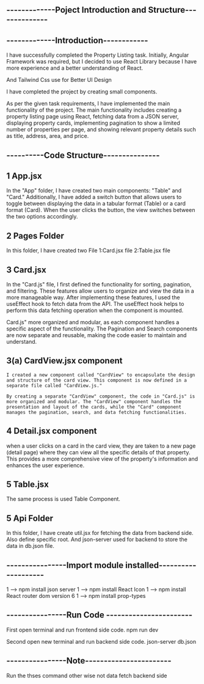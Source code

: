 ## -------------Poject Introduction and Structure--------------

## -------------Introduction------------

I have successfully completed the Property Listing task. Initially, Angular Framework was required, but I decided to use React Library because I have more experience and a better understanding of React.

And Tailwind Css use for Better UI Design

I have completed the project by creating small components.

As per the given task requirements, I have implemented the main functionality of the project. The main functionality includes creating a property listing page using React, fetching data from a JSON server, displaying property cards, implementing pagination to show a limited number of properties per page, and showing relevant property details such as title, address, area, and price.

## ----------Code Structure---------------

## 1 App.jsx

In the "App" folder, I have created two main components: "Table" and "Card." Additionally, I have added a switch button that allows users to toggle between displaying the data in a tabular format (Table) or a card format (Card). When the user clicks the button, the view switches between the two options accordingly.

## 2 Pages Folder

In this folder, I have created two File
1:Card.jsx file
2:Table.jsx file

## 3 Card.jsx

In the "Card.js" file, I first defined the functionality for sorting, pagination, and filtering. These features allow users to organize and view the data in a more manageable way. After implementing these features, I used the useEffect hook to fetch data from the API. The useEffect hook helps to perform this data fetching operation when the component is mounted.

Card.js" more organized and modular, as each component handles a specific aspect of the functionality. The Pagination and Search components are now separate and reusable, making the code easier to maintain and understand.

## 3(a) CardView.jsx component

    I created a new component called "CardView" to encapsulate the design and structure of the card view. This component is now defined in a separate file called "CardView.js."

    By creating a separate "CardView" component, the code in "Card.js" is more organized and modular. The "CardView" component handles the presentation and layout of the cards, while the "Card" component manages the pagination, search, and data fetching functionalities.

## 4 Detail.jsx component

when a user clicks on a card in the card view, they are taken to a new page (detail page) where they can view all the specific details of that property. This provides a more comprehensive view of the property's information and enhances the user experience.

## 5 Table.jsx

The same process is used Table Component.

## 5 Api Folder

In this folder, I have create util.jsx for fetching the data from backend side.
Also define specific root.
And json-server used for backend to store the data in db.json file.

## ----------------Import module installed--------------------

1 --> npm install json server
1 --> npm install React Icon
1 --> npm install React router dom version 6
1 --> npm install prop-types

## ----------------Run Code -----------------------

First open terminal and run frontend side code.
npm run dev

Second open new terminal and run backend side code.
json-server db.json

## ----------------Note-----------------------

Run the thses command other wise not data fetch backend side
